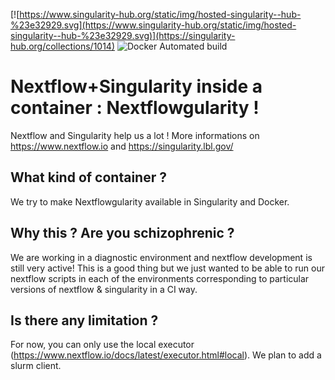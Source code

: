 [![https://www.singularity-hub.org/static/img/hosted-singularity--hub-%23e32929.svg](https://www.singularity-hub.org/static/img/hosted-singularity--hub-%23e32929.svg)](https://singularity-hub.org/collections/1014)
![Docker Automated build](https://img.shields.io/badge/hosted-docker--hub-red.svg)


# Nextflow+Singularity inside a container : Nextflowgularity !

Nextflow and Singularity help us a lot ! More informations on https://www.nextflow.io and https://singularity.lbl.gov/

## What kind of container ?

We try to make Nextflowgularity available in Singularity and Docker.

## Why this ? Are you schizophrenic ?
We are working in a diagnostic environment and nextflow development is still very active! This is a good thing but we just wanted to be able to run our nextflow scripts in each of the environments corresponding to particular versions of nextflow & singularity in a CI way.

## Is there any limitation ?
For now, you can only use the local executor (https://www.nextflow.io/docs/latest/executor.html#local). We plan to add a slurm client.
